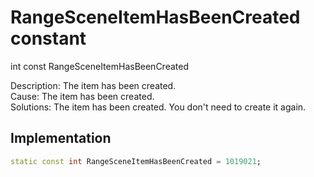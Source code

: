 


# RangeSceneItemHasBeenCreated constant







int const RangeSceneItemHasBeenCreated
  




<p>Description: The item has been created. <br>Cause: The item has been created. <br>Solutions: The item has been created. You don't need to create it again.</p>



## Implementation

```dart
static const int RangeSceneItemHasBeenCreated = 1019021;
```







